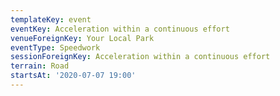 ```yaml
---
templateKey: event
eventKey: Acceleration within a continuous effort
venueForeignKey: Your Local Park
eventType: Speedwork
sessionForeignKey: Acceleration within a continuous effort
terrain: Road
startsAt: '2020-07-07 19:00'
---
```

